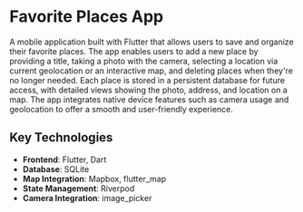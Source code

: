 # Favorite Places App

A mobile application built with Flutter that allows users to save and organize their favorite places. The app enables users to add a new place by providing a title, taking a photo with the camera, selecting a location via current geolocation or an interactive map, and deleting places when they're no longer needed. Each place is stored in a persistent database for future access, with detailed views showing the photo, address, and location on a map. The app integrates native device features such as camera usage and geolocation to offer a smooth and user-friendly experience.

## Key Technologies
- **Frontend**: Flutter, Dart
- **Database**: SQLite
- **Map Integration**: Mapbox, flutter_map
- **State Management**: Riverpod
- **Camera Integration**: image_picker
